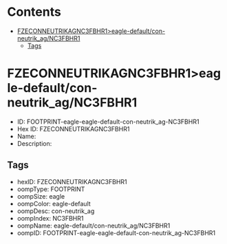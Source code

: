 



Contents
========

* [FZECONNEUTRIKAGNC3FBHR1>eagle-default/con-neutrik_ag/NC3FBHR1](#fzeconneutrikagnc3fbhr1eagle-defaultcon-neutrik_agnc3fbhr1)
	* [Tags](#tags)

# FZECONNEUTRIKAGNC3FBHR1>eagle-default/con-neutrik_ag/NC3FBHR1

- ID: FOOTPRINT-eagle-eagle-default-con-neutrik_ag-NC3FBHR1
- Hex ID: FZECONNEUTRIKAGNC3FBHR1
- Name: 
- Description: 

## Tags

- hexID: FZECONNEUTRIKAGNC3FBHR1
- oompType: FOOTPRINT
- oompSize: eagle
- oompColor: eagle-default
- oompDesc: con-neutrik_ag
- oompIndex: NC3FBHR1
- oompName: eagle-default/con-neutrik_ag/NC3FBHR1
- oompID: FOOTPRINT-eagle-eagle-default-con-neutrik_ag-NC3FBHR1
